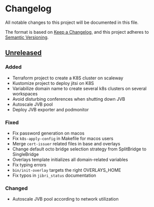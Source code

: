 # Changelog

All notable changes to this project will be documented in this file.

The format is based on [Keep a Changelog](https://keepachangelog.com/en/1.0.0/),
and this project adheres to [Semantic
Versioning](https://semver.org/spec/v2.0.0.html).

## [Unreleased]

### Added

- Terraform project to create a K8S cluster on scaleway
- Kustomize project to deploy jitsi on K8S
- Variabilize domain name to create several k8s clusters on several workspaces
- Avoid disturbing conferences when shutting down JVB
- Autoscale JVB pool
- Deploy JVB exporter and podmonitor

### Fixed

- Fix password generation on macos
- Fix `k8s-apply-config` in Makefile for macos users
- Merge `cert-issuer` related files in base and overlays
- Change default octo bridge selection strategy from SplitBridge to SingleBridge
- Overlays template initializes all domain-related variables
- Fix typing errors
- `bin/init-overlay` targets the right OVERLAYS_HOME
- Fix typos in `jibri_status` documentation

### Changed

- Autoscale JVB pool according to network utilization

[Unreleased]: https://github.com/openfun/jitsi-k8s